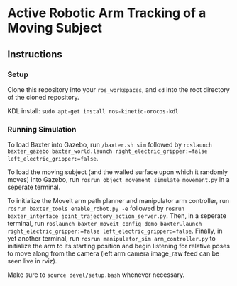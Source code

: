 # Active Robotic Arm Tracking of a Moving Subject

## Instructions

### Setup
Clone this repository into your `ros_workspaces`, and `cd` into the root directory of the cloned repository.

KDL install:
`sudo apt-get install ros-kinetic-orocos-kdl`

### Running Simulation
To load Baxter into Gazebo, run `/baxter.sh sim` followed by `roslaunch baxter_gazebo baxter_world.launch right_electric_gripper:=false left_electric_gripper:=false`. 

To load the moving subject (and the walled surface upon which it randomly moves) into Gazebo, run `rosrun object_movement simulate_movement.py` in a seperate terminal.

To initialize the MoveIt arm path planner and manipulator arm controller, run `rosrun baxter_tools enable_robot.py -e` followed by `rosrun baxter_interface joint_trajectory_action_server.py`. Then, in a seperate terminal, run  `roslaunch baxter_moveit_config demo_baxter.launch right_electric_gripper:=false left_electric_gripper:=false`. Finally, in yet another terminal, run `rosrun manipulator_sim arm_controller.py` to initialize the arm to its starting position and begin listening for relative poses to move along from the camera (left arm camera image_raw feed can be seen live in rviz).

Make sure to `source devel/setup.bash` whenever necessary.
